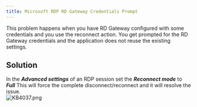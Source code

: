 ```yaml
---
title: Microsoft RDP RD Gateway Credentials Prompt
---
```

This problem happens when you have RD Gateway configured with some credentials and you use the reconnect action. You get prompted for the RD Gateway credentials and the application does not reuse the existing settings.

## Solution

In the ***Advanced settings*** of an RDP session set the ***Reconnect mode*** to ***Full*** This will force the complete disconnect/reconnect and it will resolve the issue.  
![KB4037.png](/img/en/kb/KB4037.png)
